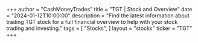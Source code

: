 +++
author = "CashMoneyTrades"
title = "TGT | Stock and Overview"
date = "2024-01-12T10:00:00"
description = "Find the latest information about trading TGT stock for a full financial overview to help with your stock trading and investing."
tags = [
   "Stocks",
]
layout = "stocks"
ticker = "TGT"
+++
